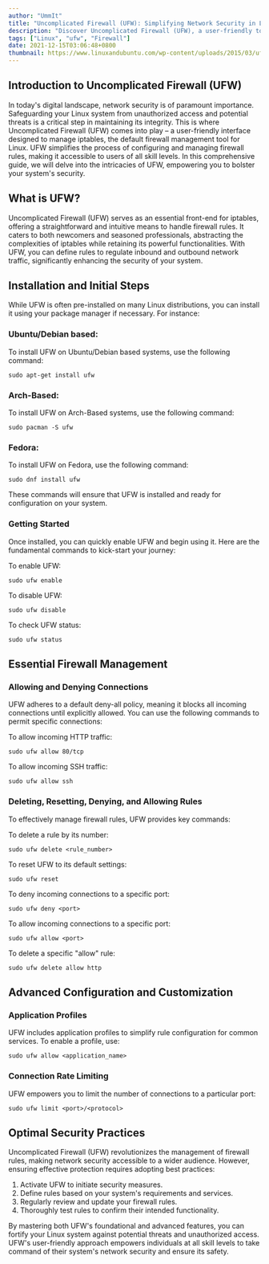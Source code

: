 ```yaml
---
author: "UmmIt"
title: "Uncomplicated Firewall (UFW): Simplifying Network Security in Linux"
description: "Discover Uncomplicated Firewall (UFW), a user-friendly tool for managing firewall rules in Linux. Learn how to secure your system, control incoming and outgoing traffic, and navigate UFW's features."
tags: ["Linux", "ufw", "Firewall"]
date: 2021-12-15T03:06:48+0800
thumbnail: https://www.linuxandubuntu.com/wp-content/uploads/2015/03/ufw-linux-firewall-960x540.png
---
```


## Introduction to Uncomplicated Firewall (UFW)

In today's digital landscape, network security is of paramount importance. Safeguarding your Linux system from unauthorized access and potential threats is a critical step in maintaining its integrity. This is where Uncomplicated Firewall (UFW) comes into play – a user-friendly interface designed to manage iptables, the default firewall management tool for Linux. UFW simplifies the process of configuring and managing firewall rules, making it accessible to users of all skill levels. In this comprehensive guide, we will delve into the intricacies of UFW, empowering you to bolster your system's security.

## What is UFW?

Uncomplicated Firewall (UFW) serves as an essential front-end for iptables, offering a straightforward and intuitive means to handle firewall rules. It caters to both newcomers and seasoned professionals, abstracting the complexities of iptables while retaining its powerful functionalities. With UFW, you can define rules to regulate inbound and outbound network traffic, significantly enhancing the security of your system.

## Installation and Initial Steps

While UFW is often pre-installed on many Linux distributions, you can install it using your package manager if necessary. For instance:

### Ubuntu/Debian based:

To install UFW on Ubuntu/Debian based systems, use the following command:
```shell
sudo apt-get install ufw
```

### Arch-Based:

To install UFW on Arch-Based systems, use the following command:
```shell
sudo pacman -S ufw
```

### Fedora:

To install UFW on Fedora, use the following command:
```shell
sudo dnf install ufw
```

These commands will ensure that UFW is installed and ready for configuration on your system.


### Getting Started

Once installed, you can quickly enable UFW and begin using it. Here are the fundamental commands to kick-start your journey:

To enable UFW:
```shell
sudo ufw enable
```

To disable UFW:
```shell
sudo ufw disable
```

To check UFW status:
```shell
sudo ufw status
```

## Essential Firewall Management

### Allowing and Denying Connections

UFW adheres to a default deny-all policy, meaning it blocks all incoming connections until explicitly allowed. You can use the following commands to permit specific connections:

To allow incoming HTTP traffic:
```shell
sudo ufw allow 80/tcp
```

To allow incoming SSH traffic:
```shell
sudo ufw allow ssh
```

### Deleting, Resetting, Denying, and Allowing Rules

To effectively manage firewall rules, UFW provides key commands:

To delete a rule by its number:
```shell
sudo ufw delete <rule_number>
```

To reset UFW to its default settings:
```shell
sudo ufw reset
```

To deny incoming connections to a specific port:
```shell
sudo ufw deny <port>
```

To allow incoming connections to a specific port:
```shell
sudo ufw allow <port>
```

To delete a specific "allow" rule:

```shell
sudo ufw delete allow http
```

## Advanced Configuration and Customization

### Application Profiles

UFW includes application profiles to simplify rule configuration for common services. To enable a profile, use:

```shell
sudo ufw allow <application_name>
```

### Connection Rate Limiting

UFW empowers you to limit the number of connections to a particular port:

```shell
sudo ufw limit <port>/<protocol>
```

## Optimal Security Practices

Uncomplicated Firewall (UFW) revolutionizes the management of firewall rules, making network security accessible to a wider audience. However, ensuring effective protection requires adopting best practices:

1. Activate UFW to initiate security measures.
2. Define rules based on your system's requirements and services.
3. Regularly review and update your firewall rules.
4. Thoroughly test rules to confirm their intended functionality.

By mastering both UFW's foundational and advanced features, you can fortify your Linux system against potential threats and unauthorized access. UFW's user-friendly approach empowers individuals at all skill levels to take command of their system's network security and ensure its safety.